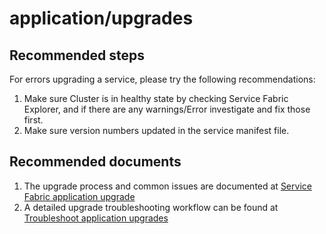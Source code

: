 <properties
	pageTitle="application/upgrades"
	description="application/upgrades"
	service="microsoft.servicefabric"
	resource="clusters"
	authors="cts-shrahman"
	displayOrder=""
	selfHelpType="generic"
	supportTopicIds="32449698"
	resourceTags=""
	productPesIds="15842"
	cloudEnvironments="public"
/>

# application/upgrades

## **Recommended steps**
For errors upgrading a service, please try the following recommendations:

1. Make sure Cluster is in healthy state by checking Service Fabric Explorer, and if there are any warnings/Error investigate and fix those first.
2. Make sure version numbers updated in the service manifest file.

## **Recommended documents**
1. The upgrade process and common issues are documented at [Service Fabric application upgrade](https://azure.microsoft.com/documentation/articles/service-fabric-application-upgrade/)
2. A detailed upgrade troubleshooting workflow can be found at [Troubleshoot application upgrades](https://azure.microsoft.com/documentation/articles/service-fabric-application-upgrade-troubleshooting/)
